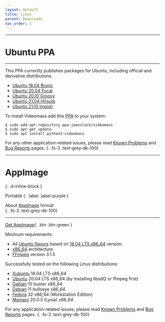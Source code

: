 ```yaml
---
layout: default
title: Linux
parent: Downloads
nav_order: 1
---
```


---

# Ubuntu PPA

---
This PPA currently publishes packages for Ubuntu, including official and 
derivative distributions.   

- [Ubuntu 18.04 Bionic](https://releases.ubuntu.com/18.04/)
- [Ubuntu 20.04 Focal](https://releases.ubuntu.com/20.04/) 
- [Ubuntu 20.10 Groovy](https://releases.ubuntu.com/20.10/)
- [Ubuntu 21.04 Hirsute](https://releases.ubuntu.com/21.04/)
- [Ubuntu 21.10 Impish](https://releases.ubuntu.com/21.10/)   

To install Videomass add this 
[PPA](https://launchpad.net/~jeanslack/+archive/ubuntu/videomass) to your system: 
  

`$ sudo add-apt-repository ppa:jeanslack/videomass`   
`$ sudo apt-get update`  
`$ sudo apt install python3-videomass`   

For any other application-related issues, please read 
[Known Problems](../../known_problems) and [Bug Reports](../Bugs) pages.
{: .fs-3 .text-grey-dk-100}   

---

# AppImage
{: .d-inline-block } 

Portable
{: .label .label-purple }   

About [AppImage](https://appimage.org/) format   
{: .fs-3 .text-grey-dk-100}

---

[Get AppImage](https://github.com/jeanslack/Videomass/releases/latest/download/Videomass-3.4.6-x86_64.AppImage){: .btn .btn-green } 

Minimum requirements:   
- All [Ubuntu flavors](https://ubuntu.com/download/flavours) based on 
[18.04 LTS x86_64](https://releases.ubuntu.com/18.04.5/) version.
- [x86_64](https://en.wikipedia.org/wiki/X86-64) architecture.
- [FFmpeg](https://www.ffmpeg.org/) version 3.1.5  

Successfully tested on the following Linux distributions:   
* [Xubuntu](https://xubuntu.org/) 18.04 LTS x86_64 
* [Ubuntu](https://ubuntu.com/) 20.04 LTS x86_64 (by installing libsdl2 or ffmpeg first)
* [Debian](https://www.debian.org/index.en.html) 10 buster x86_64
* [Debian](https://www.debian.org/index.en.html) 11 bullseye x86_64
* [Fedora](https://getfedora.org/en/) 32 x86_64 (Workstation Edition) 
* [Manjaro](https://manjaro.org/) 20.0.3 (Lysia) x86_64    

For any application-related issues, please read 
[Known Problems](../../known_problems) and [Bug Reports](../Bugs) pages.
{: .fs-3 .text-grey-dk-100}   
